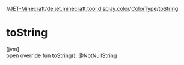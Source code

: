 //[JET-Minecraft](../../../index.md)/[de.jet.minecraft.tool.display.color](../index.md)/[ColorType](index.md)/[toString](to-string.md)

# toString

[jvm]\
open override fun [toString](to-string.md)(): @NotNull[String](https://kotlinlang.org/api/latest/jvm/stdlib/kotlin/-string/index.html)
